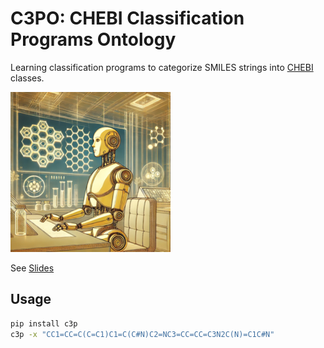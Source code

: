 # C3PO: CHEBI Classification Programs Ontology

Learning classification programs to categorize SMILES strings into [CHEBI](https://www.ebi.ac.uk/chebi/) classes.

![logo](assets/c3p-small.png)

See [Slides](https://docs.google.com/presentation/d/1VJvRptWu6FhTTmZGM4X3ymbxn9JwYPWDUp9djfMfDao/edit#slide=id.p)

## Usage

```bash
pip install c3p
c3p -x "CC1=CC=C(C=C1)C1=C(C#N)C2=NC3=CC=CC=C3N2C(N)=C1C#N"
```

